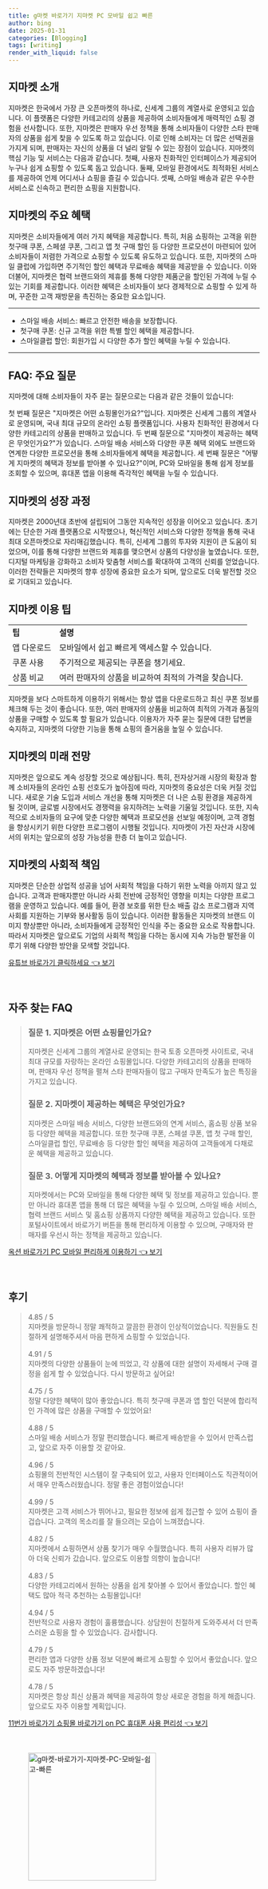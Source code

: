 ```yaml
---
title: g마켓 바로가기 지마켓 PC 모바일 쉽고 빠른
author: bing
date: 2025-01-31
categories: [Blogging]
tags: [writing]
render_with_liquid: false
---
```



<h2 id='지마켓_소개'>지마켓 소개</h2>

<p>지마켓은 한국에서 가장 큰 오픈마켓의 하나로, 신세계 그룹의 계열사로 운영되고 있습니다. 이 플랫폼은 다양한 카테고리의 상품을 제공하여 소비자들에게 매력적인 쇼핑 경험을 선사합니다. 또한, 지마켓은 판매자 우선 정책을 통해 소비자들이 다양한 스타 판매자의 상품을 쉽게 찾을 수 있도록 하고 있습니다. 이로 인해 소비자는 더 많은 선택권을 가지게 되며, 판매자는 자신의 상품을 더 널리 알릴 수 있는 장점이 있습니다. 지마켓의 핵심 기능 및 서비스는 다음과 같습니다. 첫째, 사용자 친화적인 인터페이스가 제공되어 누구나 쉽게 쇼핑할 수 있도록 돕고 있습니다. 둘째, 모바일 환경에서도 최적화된 서비스를 제공하여 언제 어디서나 쇼핑을 즐길 수 있습니다. 셋째, 스마일 배송과 같은 우수한 서비스로 신속하고 편리한 쇼핑을 지원합니다.</p>

<h2 id='지마켓의_주요_혜택'>지마켓의 주요 혜택</h2>

<p>지마켓은 소비자들에게 여러 가지 혜택을 제공합니다. 특히, 처음 쇼핑하는 고객을 위한 첫구매 쿠폰, 스페셜 쿠폰, 그리고 앱 첫 구매 할인 등 다양한 프로모션이 마련되어 있어 소비자들이 저렴한 가격으로 쇼핑할 수 있도록 유도하고 있습니다. 또한, 지마켓의 스마일 클럽에 가입하면 주기적인 할인 혜택과 무료배송 혜택을 제공받을 수 있습니다. 이와 더불어, 지마켓은 협력 브랜드와의 제휴를 통해 다양한 제품군을 할인된 가격에 누릴 수 있는 기회를 제공합니다. 이러한 혜택은 소비자들이 보다 경제적으로 쇼핑할 수 있게 하며, 꾸준한 고객 재방문을 촉진하는 중요한 요소입니다.</p>

<hr />

<ul>
    <li>스마일 배송 서비스: 빠르고 안전한 배송을 보장합니다.</li>
    <li>첫구매 쿠폰: 신규 고객을 위한 특별 할인 혜택을 제공합니다.</li>
    <li>스마일클럽 할인: 회원가입 시 다양한 추가 할인 혜택을 누릴 수 있습니다.</li>
</ul>

<hr />

<h2 id='FAQ_주요_질문'>FAQ: 주요 질문</h2>

<p>지마켓에 대해 소비자들이 자주 묻는 질문으로는 다음과 같은 것들이 있습니다:</p>

<p>첫 번째 질문은 "지마켓은 어떤 쇼핑몰인가요?"입니다. 지마켓은 신세계 그룹의 계열사로 운영되며, 국내 최대 규모의 온라인 쇼핑 플랫폼입니다. 사용자 친화적인 환경에서 다양한 카테고리의 상품을 판매하고 있습니다. 두 번째 질문으로 "지마켓이 제공하는 혜택은 무엇인가요?"가 있습니다. 스마일 배송 서비스와 다양한 쿠폰 혜택 외에도 브랜드와 연계한 다양한 프로모션을 통해 소비자들에게 혜택을 제공합니다. 세 번째 질문은 "어떻게 지마켓의 혜택과 정보를 받아볼 수 있나요?"이며, PC와 모바일을 통해 쉽게 정보를 조회할 수 있으며, 휴대폰 앱을 이용해 즉각적인 혜택을 누릴 수 있습니다.</p>

<h2 id='지마켓의_성장_과정'>지마켓의 성장 과정</h2>

<p>지마켓은 2000년대 초반에 설립되어 그동안 지속적인 성장을 이어오고 있습니다. 초기에는 단순한 거래 플랫폼으로 시작했으나, 혁신적인 서비스와 다양한 정책을 통해 국내 최대 오픈마켓으로 자리매김했습니다. 특히, 신세계 그룹의 투자와 지원이 큰 도움이 되었으며, 이를 통해 다양한 브랜드와 제휴를 맺으면서 상품의 다양성을 높였습니다. 또한, 디지털 마케팅을 강화하고 소비자 맞춤형 서비스를 확대하여 고객의 신뢰를 얻었습니다. 이러한 전략들은 지마켓의 향후 성장에 중요한 요소가 되며, 앞으로도 더욱 발전할 것으로 기대되고 있습니다.</p>

<h2 id='지마켓_이용_팁'>지마켓 이용 팁</h2>

<table>
    <tr>
        <td><b>팁</b></td>
        <td><b>설명</b></td>
    </tr>
    <tr>
        <td>앱 다운로드</td>
        <td>모바일에서 쉽고 빠르게 액세스할 수 있습니다.</td>
    </tr>
    <tr>
        <td>쿠폰 사용</td>
        <td>주기적으로 제공되는 쿠폰을 챙기세요.</td>
    </tr>
    <tr>
        <td>상품 비교</td>
        <td>여러 판매자의 상품을 비교하여 최적의 가격을 찾습니다.</td>
    </tr>
</table>

<p>지마켓을 보다 스마트하게 이용하기 위해서는 항상 앱을 다운로드하고 최신 쿠폰 정보를 체크해 두는 것이 좋습니다. 또한, 여러 판매자의 상품을 비교하여 최적의 가격과 품질의 상품을 구매할 수 있도록 할 필요가 있습니다. 이용자가 자주 묻는 질문에 대한 답변을 숙지하고, 지마켓의 다양한 기능을 통해 쇼핑의 즐거움을 높일 수 있습니다.</p>

<h2 id='지마켓_미래_전망'>지마켓의 미래 전망</h2>

<p>지마켓은 앞으로도 계속 성장할 것으로 예상됩니다. 특히, 전자상거래 시장의 확장과 함께 소비자들의 온라인 쇼핑 선호도가 높아짐에 따라, 지마켓의 중요성은 더욱 커질 것입니다. 새로운 기술 도입과 서비스 개선을 통해 지마켓은 더 나은 쇼핑 환경을 제공하게 될 것이며, 글로벌 시장에서도 경쟁력을 유지하려는 노력을 기울일 것입니다. 또한, 지속적으로 소비자들의 요구에 맞춘 다양한 혜택과 프로모션을 선보일 예정이며, 고객 경험을 향상시키기 위한 다양한 프로그램이 시행될 것입니다. 지마켓이 가진 자산과 시장에서의 위치는 앞으로의 성장 가능성을 한층 더 높이고 있습니다.</p>

<h2 id='지마켓_사회적_책임'>지마켓의 사회적 책임</h2>

<p>지마켓은 단순한 상업적 성공을 넘어 사회적 책임을 다하기 위한 노력을 아끼지 않고 있습니다. 고객과 판매자뿐만 아니라 사회 전반에 긍정적인 영향을 미치는 다양한 프로그램을 운영하고 있습니다. 예를 들어, 환경 보호를 위한 탄소 배출 감소 프로그램과 지역사회를 지원하는 기부와 봉사활동 등이 있습니다. 이러한 활동들은 지마켓의 브랜드 이미지 향상뿐만 아니라, 소비자들에게 긍정적인 인식을 주는 중요한 요소로 작용합니다. 따라서 지마켓은 앞으로도 기업의 사회적 책임을 다하는 동시에 지속 가능한 발전을 이루기 위해 다양한 방안을 모색할 것입니다.</p>


<p><a class="click-button" title="유튜브 바로가기 클릭하세요" href="https://purplelist.github.io/posts/%EC%9C%A0%ED%8A%9C%EB%B8%8C-%EB%B0%94%EB%A1%9C%EA%B0%80%EA%B8%B0-%ED%81%B4%EB%A6%AD%ED%95%98%EC%84%B8%EC%9A%94/" rel="dofollow">유튜브 바로가기 클릭하세요 👈 보기</a></p><br>
<h2 id='자주_찾는_FAQ'>자주 찾는 FAQ</h2>
<div itemscope="" itemtype="https://schema.org/FAQPage"> 
<blockquote> 
<div itemscope="" itemprop="mainEntity" itemtype="https://schema.org/Question"> 
<h3 itemprop="name">질문 1. 지마켓은 어떤 쇼핑몰인가요?</h3> 
<div itemscope="" itemprop="acceptedAnswer" itemtype="https://schema.org/Answer"> 
<span itemprop="text"> 
<p>지마켓은 신세계 그룹의 계열사로 운영되는 한국 토종 오픈마켓 사이트로, 국내 최대 규모를 자랑하는 온라인 쇼핑몰입니다. 다양한 카테고리의 상품을 판매하며, 판매자 우선 정책을 펼쳐 스타 판매자들이 많고 구매자 만족도가 높은 특징을 가지고 있습니다.</p> 
</span> 
</div> 
</div> 
<div itemscope="" itemprop="mainEntity" itemtype="https://schema.org/Question"> 
<h3 itemprop="name">질문 2. 지마켓이 제공하는 혜택은 무엇인가요?</h3> 
<div itemscope="" itemprop="acceptedAnswer" itemtype="https://schema.org/Answer"> 
<span itemprop="text"> 
<p>지마켓은 스마일 배송 서비스, 다양한 브랜드와의 연계 서비스, 홈쇼핑 상품 보유 등 다양한 혜택을 제공합니다. 또한 첫구매 쿠폰, 스페셜 쿠폰, 앱 첫 구매 할인, 스마일클럽 할인, 무료배송 등 다양한 할인 혜택을 제공하여 고객들에게 다채로운 혜택을 제공하고 있습니다.</p> 
</span> 
</div> 
</div> 
<div itemscope="" itemprop="mainEntity" itemtype="https://schema.org/Question"> 
<h3 itemprop="name">질문 3. 어떻게 지마켓의 혜택과 정보를 받아볼 수 있나요?</h3> 
<div itemscope="" itemprop="acceptedAnswer" itemtype="https://schema.org/Answer"> 
<span itemprop="text"> 
<p>지마켓에서는 PC와 모바일을 통해 다양한 혜택 및 정보를 제공하고 있습니다. 뿐만 아니라 휴대폰 앱을 통해 더 많은 혜택을 누릴 수 있으며, 스마일 배송 서비스, 협력 브랜드 서비스 및 홈쇼핑 상품까지 다양한 혜택을 제공하고 있습니다. 또한 포털사이트에서 바로가기 버튼을 통해 편리하게 이용할 수 있으며, 구매자와 판매자를 우선시 하는 정책을 제공하고 있습니다.</p> 
</span> 
</div> 
</div> 
</blockquote> 
</div>
<p><a class="click-button" title="옥션 바로가기 PC 모바일 편리하게 이용하기" href="https://purplelist.github.io/posts/%EC%98%A5%EC%85%98-%EB%B0%94%EB%A1%9C%EA%B0%80%EA%B8%B0-PC-%EB%AA%A8%EB%B0%94%EC%9D%BC-%ED%8E%B8%EB%A6%AC%ED%95%98%EA%B2%8C-%EC%9D%B4%EC%9A%A9%ED%95%98%EA%B8%B0/" rel="dofollow">옥션 바로가기 PC 모바일 편리하게 이용하기 👈 보기</a></p><br>
<h2 id='후기'>후기</h2>
<div itemscope itemtype="https://schema.org/Product">
  <blockquote>
  <div itemprop="review" itemscope itemtype="https://schema.org/Review">
      <div itemprop="reviewRating" itemscope itemtype="https://schema.org/Rating"> <span itemprop="ratingValue">4.85</span> / <span itemprop="bestRating">5</span> </div>
      <span itemprop="reviewBody">지마켓을 방문하니 정말 쾌적하고 깔끔한 환경이 인상적이었습니다. 직원들도 친절하게 설명해주셔서 마음 편하게 쇼핑할 수 있었습니다.</span>
  </div>
  <br>
  <div itemprop="review" itemscope itemtype="https://schema.org/Review">
      <div itemprop="reviewRating" itemscope itemtype="https://schema.org/Rating"> <span itemprop="ratingValue">4.91</span> / <span itemprop="bestRating">5</span> </div>
      <span itemprop="reviewBody">지마켓의 다양한 상품들이 눈에 띄었고, 각 상품에 대한 설명이 자세해서 구매 결정을 쉽게 할 수 있었습니다. 다시 방문하고 싶어요!</span>
  </div>
  <br>
  <div itemprop="review" itemscope itemtype="https://schema.org/Review">
      <div itemprop="reviewRating" itemscope itemtype="https://schema.org/Rating"> <span itemprop="ratingValue">4.75</span> / <span itemprop="bestRating">5</span> </div>
      <span itemprop="reviewBody">정말 다양한 혜택이 많아 좋았습니다. 특히 첫구매 쿠폰과 앱 할인 덕분에 합리적인 가격에 많은 상품을 구매할 수 있었어요!</span>
  </div>
  <br>
  <div itemprop="review" itemscope itemtype="https://schema.org/Review">
      <div itemprop="reviewRating" itemscope itemtype="https://schema.org/Rating"> <span itemprop="ratingValue">4.88</span> / <span itemprop="bestRating">5</span> </div>
      <span itemprop="reviewBody">스마일 배송 서비스가 정말 편리했습니다. 빠르게 배송받을 수 있어서 만족스럽고, 앞으로 자주 이용할 것 같아요.</span>
  </div>
  <br>
  <div itemprop="review" itemscope itemtype="https://schema.org/Review">
      <div itemprop="reviewRating" itemscope itemtype="https://schema.org/Rating"> <span itemprop="ratingValue">4.96</span> / <span itemprop="bestRating">5</span> </div>
      <span itemprop="reviewBody">쇼핑몰의 전반적인 시스템이 잘 구축되어 있고, 사용자 인터페이스도 직관적이어서 매우 만족스러웠습니다. 정말 좋은 경험이었습니다!</span>
  </div>
  <br>
  <div itemprop="review" itemscope itemtype="https://schema.org/Review">
      <div itemprop="reviewRating" itemscope itemtype="https://schema.org/Rating"> <span itemprop="ratingValue">4.99</span> / <span itemprop="bestRating">5</span> </div>
      <span itemprop="reviewBody">지마켓은 고객 서비스가 뛰어나고, 필요한 정보에 쉽게 접근할 수 있어 쇼핑이 즐겁습니다. 고객의 목소리를 잘 들으려는 모습이 느껴졌습니다.</span>
  </div>
  <br>
  <div itemprop="review" itemscope itemtype="https://schema.org/Review">
      <div itemprop="reviewRating" itemscope itemtype="https://schema.org/Rating"> <span itemprop="ratingValue">4.82</span> / <span itemprop="bestRating">5</span> </div>
      <span itemprop="reviewBody">지마켓에서 쇼핑하면서 상품 찾기가 매우 수월했습니다. 특히 사용자 리뷰가 많아 더욱 신뢰가 갔습니다. 앞으로도 이용할 의향이 높습니다!</span>
  </div>
  <br>
  <div itemprop="review" itemscope itemtype="https://schema.org/Review">
      <div itemprop="reviewRating" itemscope itemtype="https://schema.org/Rating"> <span itemprop="ratingValue">4.83</span> / <span itemprop="bestRating">5</span> </div>
      <span itemprop="reviewBody">다양한 카테고리에서 원하는 상품을 쉽게 찾아볼 수 있어서 좋았습니다. 할인 혜택도 많아 적극 추천하는 쇼핑몰입니다!</span>
  </div>
  <br>
  <div itemprop="review" itemscope itemtype="https://schema.org/Review">
      <div itemprop="reviewRating" itemscope itemtype="https://schema.org/Rating"> <span itemprop="ratingValue">4.94</span> / <span itemprop="bestRating">5</span> </div>
      <span itemprop="reviewBody">전반적으로 사용자 경험이 훌륭했습니다. 상담원이 친절하게 도와주셔서 더 만족스러운 쇼핑을 할 수 있었습니다. 감사합니다.</span>
  </div>
  <br>
  <div itemprop="review" itemscope itemtype="https://schema.org/Review">
      <div itemprop="reviewRating" itemscope itemtype="https://schema.org/Rating"> <span itemprop="ratingValue">4.79</span> / <span itemprop="bestRating">5</span> </div>
      <span itemprop="reviewBody">편리한 앱과 다양한 상품 정보 덕분에 빠르게 쇼핑할 수 있어서 좋았습니다. 앞으로도 자주 방문하겠습니다!</span>
  </div>
  <br>
  <div itemprop="review" itemscope itemtype="https://schema.org/Review">
      <div itemprop="reviewRating" itemscope itemtype="https://schema.org/Rating"> <span itemprop="ratingValue">4.78</span> / <span itemprop="bestRating">5</span> </div>
      <span itemprop="reviewBody">지마켓은 항상 최신 상품과 혜택을 제공하여 항상 새로운 경험을 하게 해줍니다. 앞으로도 자주 이용할 계획입니다.</span>
  </div>
  </blockquote>
</div>
<p><a class="click-button" title="11번가 바로가기 쇼핑몰 바로가기 on PC 휴대폰 사용 편리성" href="https://purplelist.github.io/posts/11%EB%B2%88%EA%B0%80-%EB%B0%94%EB%A1%9C%EA%B0%80%EA%B8%B0-%EC%87%BC%ED%95%91%EB%AA%B0-%EB%B0%94%EB%A1%9C%EA%B0%80%EA%B8%B0-on-PC-%ED%9C%B4%EB%8C%80%ED%8F%B0-%EC%82%AC%EC%9A%A9-%ED%8E%B8%EB%A6%AC%EC%84%B1/" rel="dofollow">11번가 바로가기 쇼핑몰 바로가기 on PC 휴대폰 사용 편리성 👈 보기</a></p><br>
<figure class="image"><img src="https://purplelist.github.io/assets/img/thumbnail/g마켓-바로가기-지마켓-PC-모바일-쉽고-빠른.webp" alt="g마켓-바로가기-지마켓-PC-모바일-쉽고-빠른" width="256" height="256"></figure>